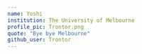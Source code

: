 ```yaml
---
name: Yoshi
institution: The University of Melbourne
profile_pic: Trontor.png
quote: "Bye bye Melbourne"
github_user: Trontor
---
```


